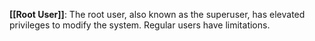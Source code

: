 **[[Root User]]**: The root user, also known as the superuser, has elevated privileges to modify the system. Regular users have limitations.